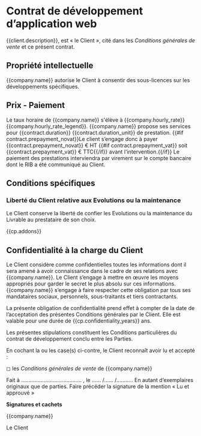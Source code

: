 # Contrat de développement d’application web

{{client.description}},
est « le Client », cité dans les _Conditions générales de vente_ et ce présent
contrat.

## Propriété intellectuelle

{{company.name}} autorise le Client à consentir des sous-licences sur les
développements spécifiques.

## Prix - Paiement

Le taux horaire de {{company.name}} s'élève à {{company.hourly_rate}}
{{company.hourly_rate_legend}}. {{company.name}} propose ses services pour
{{contract.duration}} {{contract.duration_unit}} de prestation.
{{#if contract.prepayment_novat}}Le client s’engage donc à payer
{{contract.prepayment_novat}} € HT {{#if contract.prepayment_vat}} soit
{{contract.prepayment_vat}} € TTC{{/if}} avant l'intervention.{{/if}}
Le paiement des prestations interviendra par virement sur le compte bancaire
dont le RIB a été communiqué au Client.

## Conditions spécifiques

### Liberté du Client relative aux Evolutions ou la maintenance

Le Client conserve la liberté de confier les Evolutions ou la maintenance du
Livrable au prestataire de son choix.

{{cp.addons}}

## Confidentialité à la charge du Client

Le Client considère comme confidentielles toutes les informations dont il sera
amené à avoir connaissance dans le cadre de ses relations avec {{company.name}}.
Le Client s’engage à mettre en œuvre les moyens appropriés pour garder le
secret le plus absolu sur ces informations. {{company.name}} s’engage à faire
respecter cette obligation par tous ses mandataires sociaux, personnels,
sous-traitants et tiers contractants.

La présente obligation de confidentialité prend effet à compter de la date de
l’acceptation des présentes Conditions générales par le Client. Elle est
valable pour une durée de {{cp.confidentiality_years}} ans.

Les présentes stipulations constituent les Conditions particulières du contrat
de développement conclu entre les Parties.

En cochant la ou les case(s) ci-contre, le Client reconnaît avoir lu et
accepté :

&#9723; les _Conditions générales de vente_ de {{company.name}}

Fait à ........................................ , le ...... /...... /...........
En autant d’exemplaires originaux que de parties.
Faire précéder la signature de la mention « Lu et approuvé »

**Signatures et cachets**

{{company.name}}

Le Client
